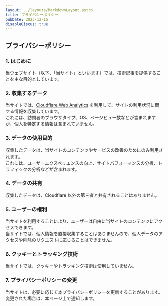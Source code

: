 ```yaml
---
layout: ../layouts/MarkdownLayout.astro
title: プライバシーポリシー
pubDate: 2023-12-15
disableGiscus: true
---
```


## プライバシーポリシー

### 1. はじめに

当ウェブサイト（以下、「当サイト」といいます）では、技術記事を提供することを主な目的としています。

### 2. 収集するデータ

当サイトでは、[Cloudflare Web Analytics](https://www.cloudflare.com/ja-jp/web-analytics/) を利用して、サイトの利用状況に関する情報を収集しています。  
これには、訪問者のブラウザタイプ、OS、ページビュー数などが含まれますが、個人を特定する情報は含まれていません。

### 3. データの使用目的

収集したデータは、当サイトのコンテンツやサービスの改善のためにのみ利用されます。  
これには、ユーザーエクスペリエンスの向上、サイトパフォーマンスの分析、トラフィックの分析などが含まれます。

### 4. データの共有

収集したデータは、Cloudflare 以外の第三者と共有されることはありません。

### 5. ユーザーの権利

当サイトを利用することにより、ユーザーは自由に当サイトのコンテンツにアクセスできます。  
当サイトでは、個人情報を直接収集することはありませんので、個人データのアクセスや削除のリクエストに応じることはできません。

### 6. クッキーとトラッキング技術

当サイトでは、クッキーやトラッキング技術は使用していません。

### 7. プライバシーポリシーの変更

当サイトは、必要に応じて本プライバシーポリシーを更新することがあります。  
変更された場合は、本ページ上で通知します。
